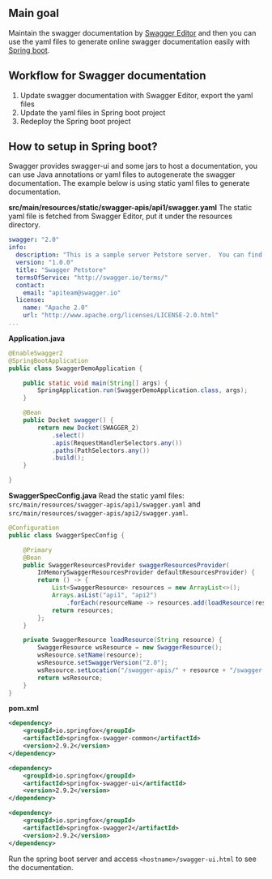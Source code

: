 ## Main goal
Maintain the swagger documentation by [Swagger Editor](https://editor.swagger.io) and then you can use the yaml files to generate online swagger documentation easily with [Spring boot](https://spring.io/projects/spring-boot).

## Workflow for Swagger documentation
1. Update swagger documentation with Swagger Editor, export the yaml files
2. Update the yaml files in Spring boot project
3. Redeploy the Spring boot project

## How to setup in Spring boot?
Swagger provides swagger-ui and some jars to host a documentation, you can use Java annotations or yaml files to autogenerate the swagger documentation. The example below is using static yaml files to generate documentation.

**src/main/resources/static/swagger-apis/api1/swagger.yaml**
The static yaml file is fetched from Swagger Editor, put it under the resources directory.
```yaml
swagger: "2.0"
info:
  description: "This is a sample server Petstore server.  You can find out more about     Swagger at [http://swagger.io](http://swagger.io) or on [irc.freenode.net, #swagger](http://swagger.io/irc/).      For this sample, you can use the api key `special-key` to test the authorization     filters."
  version: "1.0.0"
  title: "Swagger Petstore"
  termsOfService: "http://swagger.io/terms/"
  contact:
    email: "apiteam@swagger.io"
  license:
    name: "Apache 2.0"
    url: "http://www.apache.org/licenses/LICENSE-2.0.html"
...
```

**Application.java**
```java
@EnableSwagger2
@SpringBootApplication
public class SwaggerDemoApplication {

    public static void main(String[] args) {
        SpringApplication.run(SwaggerDemoApplication.class, args);
    }

    @Bean
    public Docket swagger() {
        return new Docket(SWAGGER_2)
            .select()
            .apis(RequestHandlerSelectors.any())
            .paths(PathSelectors.any())
            .build();
    }

}
```

**SwaggerSpecConfig.java**
Read the static yaml files:
`src/main/resources/swagger-apis/api1/swagger.yaml` and `src/main/resources/swagger-apis/api2/swagger.yaml`.
```java
@Configuration
public class SwaggerSpecConfig {

    @Primary
    @Bean
    public SwaggerResourcesProvider swaggerResourcesProvider(
        InMemorySwaggerResourcesProvider defaultResourcesProvider) {
        return () -> {
            List<SwaggerResource> resources = new ArrayList<>();
            Arrays.asList("api1", "api2")
                .forEach(resourceName -> resources.add(loadResource(resourceName)));
            return resources;
        };
    }

    private SwaggerResource loadResource(String resource) {
        SwaggerResource wsResource = new SwaggerResource();
        wsResource.setName(resource);
        wsResource.setSwaggerVersion("2.0");
        wsResource.setLocation("/swagger-apis/" + resource + "/swagger.yaml");
        return wsResource;
    }
}
```

**pom.xml**
```xml
<dependency>
    <groupId>io.springfox</groupId>
    <artifactId>springfox-swagger-common</artifactId>
    <version>2.9.2</version>
</dependency>

<dependency>
    <groupId>io.springfox</groupId>
    <artifactId>springfox-swagger-ui</artifactId>
    <version>2.9.2</version>
</dependency>

<dependency>
    <groupId>io.springfox</groupId>
    <artifactId>springfox-swagger2</artifactId>
    <version>2.9.2</version>
</dependency>
```

Run the spring boot server and access `<hostname>/swagger-ui.html` to see the documentation.
